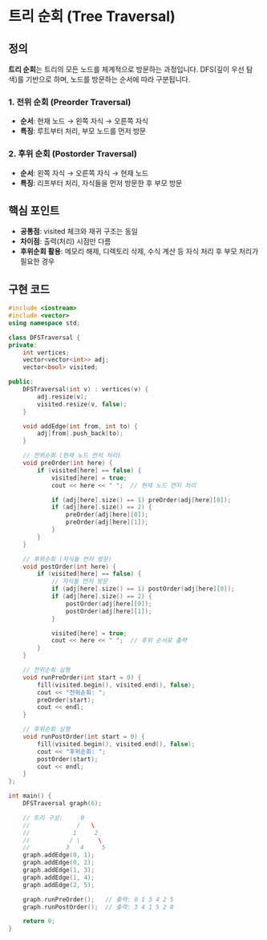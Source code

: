 # 트리 순회 (Tree Traversal)

## 정의

**트리 순회**는 트리의 모든 노드를 체계적으로 방문하는 과정입니다. DFS(깊이 우선 탐색)를 기반으로 하며, 노드를 방문하는 순서에 따라 구분됩니다.

### 1. 전위 순회 (Preorder Traversal)
- **순서**: 현재 노드 → 왼쪽 자식 → 오른쪽 자식
- **특징**: 루트부터 처리, 부모 노드를 먼저 방문

### 2. 후위 순회 (Postorder Traversal)  
- **순서**: 왼쪽 자식 → 오른쪽 자식 → 현재 노드
- **특징**: 리프부터 처리, 자식들을 먼저 방문한 후 부모 방문

## 핵심 포인트

- **공통점**: visited 체크와 재귀 구조는 동일
- **차이점**: 출력(처리) 시점만 다름
- **후위순회 활용**: 메모리 해제, 디렉토리 삭제, 수식 계산 등 자식 처리 후 부모 처리가 필요한 경우

## 구현 코드

```cpp
#include <iostream>
#include <vector>
using namespace std;

class DFSTraversal {
private:
    int vertices;
    vector<vector<int>> adj;
    vector<bool> visited;

public:
    DFSTraversal(int v) : vertices(v) {
        adj.resize(v);
        visited.resize(v, false);
    }

    void addEdge(int from, int to) {
        adj[from].push_back(to);
    }

    // 전위순회 (현재 노드 먼저 처리)
    void preOrder(int here) {
        if (visited[here] == false) {
            visited[here] = true;
            cout << here << " ";  // 현재 노드 먼저 처리

            if (adj[here].size() == 1) preOrder(adj[here][0]);
            if (adj[here].size() == 2) {
                preOrder(adj[here][0]);
                preOrder(adj[here][1]);
            }
        }
    }

    // 후위순회 (자식들 먼저 방문)
    void postOrder(int here) {
        if (visited[here] == false) {
            // 자식들 먼저 방문
            if (adj[here].size() == 1) postOrder(adj[here][0]);
            if (adj[here].size() == 2) {
                postOrder(adj[here][0]);
                postOrder(adj[here][1]);
            }

            visited[here] = true;
            cout << here << " ";  // 후위 순서로 출력
        }
    }

    // 전위순회 실행
    void runPreOrder(int start = 0) {
        fill(visited.begin(), visited.end(), false);
        cout << "전위순회: ";
        preOrder(start);
        cout << endl;
    }

    // 후위순회 실행
    void runPostOrder(int start = 0) {
        fill(visited.begin(), visited.end(), false);
        cout << "후위순회: ";
        postOrder(start);
        cout << endl;
    }
};

int main() {
    DFSTraversal graph(6);

    // 트리 구성:     0
    //             /   \
    //            1     2
    //           / \     \
    //          3   4     5
    graph.addEdge(0, 1);
    graph.addEdge(0, 2);
    graph.addEdge(1, 3);
    graph.addEdge(1, 4);
    graph.addEdge(2, 5);

    graph.runPreOrder();   // 출력: 0 1 3 4 2 5
    graph.runPostOrder();  // 출력: 3 4 1 5 2 0

    return 0;
}
```